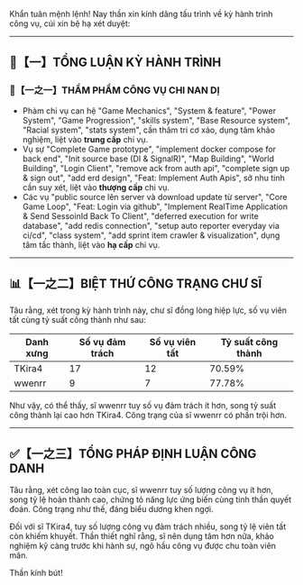 Khẩn tuân mệnh lệnh! Nay thần xin kính dâng tấu trình về kỳ hành trình công vụ, cúi xin bệ hạ xét duyệt:

---

## 🧾【一】TỔNG LUẬN KỲ HÀNH TRÌNH  
### 🧠【一之一】THẨM PHẨM CÔNG VỤ CHI NAN DỊ  

- Phàm chi vụ can hệ "Game Mechanics", "System & feature", "Power System", "Game Progression", "skills system", "Base Resource system", "Racial system", "stats system", cần thâm tri cơ xảo, dụng tâm khảo nghiệm, liệt vào **trung cấp** chi vụ.
- Vụ sự "Complete Game prototype", "implement docker compose for back end", "Init source base (DI & SignalR)", "Map Building", "World Building", "Login Client", "remove ack from auth api", "complete sign up & sign out", "add erd design", "Feat: Implement Auth Apis", sở nhu tinh cần suy xét, liệt vào **thượng cấp** chi vụ.
- Các vụ "public source lên server và download update từ server", "Core Game Loop", "Feat: Login via github", "Implement RealTime Application & Send SessoinId Back To Client", "deferred execution for write database", "add redis connection", "setup auto reporter everyday via ci/cd", "class system", "add sprint item crawler & visualization", dụng tâm tắc thành, liệt vào **hạ cấp** chi vụ.

---

## 📊【一之二】BIỆT THỨ CÔNG TRẠNG CHƯ SĨ  

Tâu rằng, xét trong kỳ hành trình này, chư sĩ đồng lòng hiệp lực, số vụ viên tất cùng tỷ suất công thành như sau:

| Danh xưng | Số vụ đảm trách | Số vụ viên tất | Tỷ suất công thành |
|---|---|---|---|
| TKira4 | 17 | 12 | 70.59% |
| wwenrr | 9 | 7 | 77.78% |

Như vậy, có thể thấy, sĩ wwenrr tuy số vụ đảm trách ít hơn, song tỷ suất công thành lại cao hơn TKira4. Công trạng của sĩ wwenrr có phần trội hơn.

---

## ✅【一之三】TỔNG PHÁP ĐỊNH LUẬN CÔNG DANH  

Tâu rằng, xét công lao toàn cục, sĩ wwenrr tuy số lượng công vụ ít hơn, song tỷ lệ hoàn thành cao, chứng tỏ năng lực ứng biến cùng tinh thần quyết đoán. Công trạng như thế, đáng biểu dương khen ngợi.

Đối với sĩ TKira4, tuy số lượng công vụ đảm trách nhiều, song tỷ lệ viên tất còn khiếm khuyết. Thần thiết nghĩ rằng, sĩ nên dụng tâm hơn nữa, khảo nghiệm kỹ càng trước khi hành sự, ngõ hầu công vụ được chu toàn viên mãn.

Thần kính bút!
